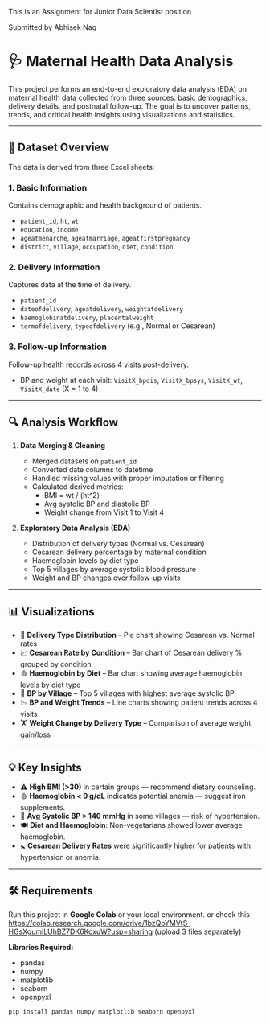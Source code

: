 This is an Assignment for Junior Data Scientist position

Submitted by Abhisek Nag

# 🩺 Maternal Health Data Analysis

This project performs an end-to-end exploratory data analysis (EDA) on maternal health data collected from three sources: basic demographics, delivery details, and postnatal follow-up. The goal is to uncover patterns, trends, and critical health insights using visualizations and statistics.

---

## 📁 Dataset Overview

The data is derived from three Excel sheets:

### 1. **Basic Information**
Contains demographic and health background of patients.
- `patient_id`, `ht`, `wt`
- `education`, `income`
- `ageatmenarche`, `ageatmarriage`, `ageatfirstpregnancy`
- `district`, `village`, `occupation`, `diet`, `condition`

### 2. **Delivery Information**
Captures data at the time of delivery.
- `patient_id`
- `dateofdelivery`, `ageatdelivery`, `weightatdelivery`
- `haemoglobinatdelivery`, `placentalweight`
- `termofdelivery`, `typeofdelivery` (e.g., Normal or Cesarean)

### 3. **Follow-up Information**
Follow-up health records across 4 visits post-delivery.
- BP and weight at each visit: `VisitX_bpdis`, `VisitX_bpsys`, `VisitX_wt`, `VisitX_date` (X = 1 to 4)

---

## 🔍 Analysis Workflow

1. **Data Merging & Cleaning**
   - Merged datasets on `patient_id`
   - Converted date columns to datetime
   - Handled missing values with proper imputation or filtering
   - Calculated derived metrics:
     - BMI = wt / (ht^2)
     - Avg systolic BP and diastolic BP
     - Weight change from Visit 1 to Visit 4

2. **Exploratory Data Analysis (EDA)**
   - Distribution of delivery types (Normal vs. Cesarean)
   - Cesarean delivery percentage by maternal condition
   - Haemoglobin levels by diet type
   - Top 5 villages by average systolic blood pressure
   - Weight and BP changes over follow-up visits

---

## 📊 Visualizations

- 🥧 **Delivery Type Distribution** – Pie chart showing Cesarean vs. Normal rates
- 📈 **Cesarean Rate by Condition** – Bar chart of Cesarean delivery % grouped by condition
- 🩸 **Haemoglobin by Diet** – Bar chart showing average haemoglobin levels by diet type
- 🧠 **BP by Village** – Top 5 villages with highest average systolic BP
- 📉 **BP and Weight Trends** – Line charts showing patient trends across 4 visits
- 🏋️ **Weight Change by Delivery Type** – Comparison of average weight gain/loss

---

## 💡 Key Insights

- ⚠️ **High BMI (>30)** in certain groups — recommend dietary counseling.
- 🩸 **Haemoglobin < 9 g/dL** indicates potential anemia — suggest iron supplements.
- 💓 **Avg Systolic BP > 140 mmHg** in some villages — risk of hypertension.
- 🍽️ **Diet and Haemoglobin**: Non-vegetarians showed lower average haemoglobin.
- 🚼 **Cesarean Delivery Rates** were significantly higher for patients with hypertension or anemia.

---

## 🛠️ Requirements

Run this project in **Google Colab** or your local environment.
or check this - https://colab.research.google.com/drive/1bzQoYMVtS-HGsXgumiLUhBZ7DK6KoxuW?usp=sharing (upload 3 files separately)

**Libraries Required:**
- pandas
- numpy
- matplotlib
- seaborn
- openpyxl

```bash
pip install pandas numpy matplotlib seaborn openpyxl
